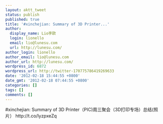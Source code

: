 ```yaml
---
layout: aktt_tweet
status: publish
published: true
title: '#xinchejian: Summary of 3D Printer...'
author:
  display_name: Lio李欧
  login: lionello
  email: lio@lunesu.com
  url: http://lunesu.com/
author_login: lionello
author_email: lio@lunesu.com
author_url: http://lunesu.com/
wordpress_id: 6872
wordpress_url: http://twitter-170775786419269633
date: '2012-02-18 15:44:55 +0800'
date_gmt: '2012-02-18 07:44:55 +0800'
categories: []
tags: []
comments: []
---
```

<p>#xinchejian: <!--:en-->Summary of 3D Printer（PIC)<!--:--><!--:zh-->周三聚会（3D打印专场）总结(照片）<!--:--> http://t.co/lyzpxeZq</p>

